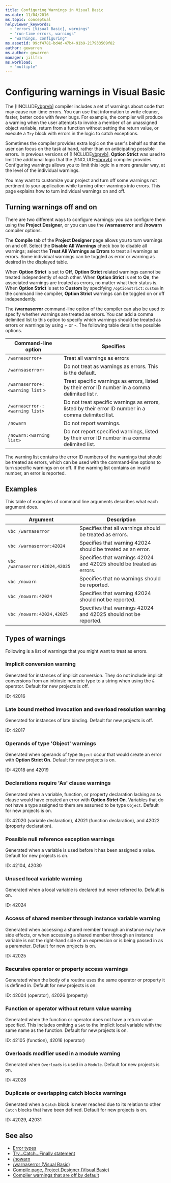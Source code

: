 ```yaml
---
title: Configuring Warnings in Visual Basic
ms.date: 11/04/2016
ms.topic: conceptual
helpviewer_keywords:
  - "errors [Visual Basic], warnings"
  - "run-time errors, warnings"
  - "warnings, configuring"
ms.assetid: 99cf4781-bd4d-47b4-91b9-217933509f82
author: gewarren
ms.author: gewarren
manager: jillfra
ms.workload:
  - "multiple"
---
```

# Configuring warnings in Visual Basic

The [!INCLUDE[vbprvb](../code-quality/includes/vbprvb_md.md)] compiler includes a set of warnings about code that may cause run-time errors. You can use that information to write cleaner, faster, better code with fewer bugs. For example, the compiler will produce a warning when the user attempts to invoke a member of an unassigned object variable, return from a function without setting the return value, or execute a `Try` block with errors in the logic to catch exceptions.

 Sometimes the compiler provides extra logic on the user's behalf so that the user can focus on the task at hand, rather than on anticipating possible errors. In previous versions of [!INCLUDE[vbprvb](../code-quality/includes/vbprvb_md.md)], **Option Strict** was used to limit the additional logic that the [!INCLUDE[vbprvb](../code-quality/includes/vbprvb_md.md)] compiler provides. Configuring warnings allows you to limit this logic in a more granular way, at the level of the individual warnings.

 You may want to customize your project and turn off some warnings not pertinent to your application while turning other warnings into errors. This page explains how to turn individual warnings on and off.

## Turning warnings off and on
 There are two different ways to configure warnings: you can configure them using the **Project Designer**, or you can use the **/warnaserror** and **/nowarn** compiler options.

 The **Compile** tab of the **Project Designer** page allows you to turn warnings on and off. Select the **Disable All Warnings** check box to disable all warnings; select the **Treat All Warnings as Errors** to treat all warnings as errors. Some individual warnings can be toggled as error or warning as desired in the displayed table.

 When **Option Strict** is set to **Off**, **Option Strict** related warnings cannot be treated independently of each other. When **Option Strict** is set to **On**, the associated warnings are treated as errors, no matter what their status is. When **Option Strict** is set to **Custom** by specifying `/optionstrict:custom` in the command line compiler, **Option Strict** warnings can be toggled on or off independently.

 The **/warnaserror** command-line option of the compiler can also be used to specify whether warnings are treated as errors. You can add a comma delimited list to this option to specify which warnings should be treated as errors or warnings by using + or -. The following table details the possible options.

|Command-line option|Specifies|
| - |---------------|
|`/warnaserror+`|Treat all warnings as errors|
|`/warnsaserror`-|Do not treat as warnings as errors. This is the default.|
|`/warnaserror+:<warning list` `>`|Treat specific warnings as errors, listed by their error ID number in a comma delimited list r.|
|`/warnaserror-:<warning list>`|Do not treat specific warnings as errors, listed by their error ID number in a comma delimited list.|
|`/nowarn`|Do not report warnings.|
|`/nowarn:<warning list>`|Do not report specified warnings, listed by their error ID number in a comma delimited list.|

 The warning list contains the error ID numbers of the warnings that should be treated as errors, which can be used with the command-line options to turn specific warnings on or off. If the warning list contains an invalid number, an error is reported.

## Examples
 This table of examples of command line arguments describes what each argument does.

|Argument|Description|
|--------------|-----------------|
|`vbc /warnaserror`|Specifies that all warnings should be treated as errors.|
|`vbc /warnaserror:42024`|Specifies that warning 42024 should be treated as an error.|
|`vbc /warnaserror:42024,42025`|Specifies that warnings 42024 and 42025 should be treated as errors.|
|`vbc /nowarn`|Specifies that no warnings should be reported.|
|`vbc /nowarn:42024`|Specifies that warning 42024 should not be reported.|
|`vbc /nowarn:42024,42025`|Specifies that warnings 42024 and 42025 should not be reported.|

## Types of warnings
 Following is a list of warnings that you might want to treat as errors.

### Implicit conversion warning
 Generated for instances of implicit conversion. They do not include implicit conversions from an intrinsic numeric type to a string when using the `&` operator. Default for new projects is off.

 ID: 42016

### Late bound method invocation and overload resolution warning
 Generated for instances of late binding. Default for new projects is off.

 ID: 42017

### Operands of type 'Object' warnings
 Generated when operands of type `Object` occur that would create an error with **Option Strict On**. Default for new projects is on.

 ID: 42018 and 42019

### Declarations require 'As' clause warnings
 Generated when a variable, function, or property declaration lacking an `As` clause would have created an error with **Option Strict On**. Variables that do not have a type assigned to them are assumed to be type `Object`. Default for new projects is on.

 ID: 42020 (variable declaration), 42021 (function declaration), and 42022 (property declaration).

### Possible null reference exception warnings
 Generated when a variable is used before it has been assigned a value. Default for new projects is on.

 ID: 42104, 42030

### Unused local variable warning
 Generated when a local variable is declared but never referred to. Default is on.

 ID: 42024

### Access of shared member through instance variable warning
 Generated when accessing a shared member through an instance may have side effects, or when accessing a shared member through an instance variable is not the right-hand side of an expression or is being passed in as a parameter. Default for new projects is on.

 ID: 42025

### Recursive operator or property access warnings
 Generated when the body of a routine uses the same operator or property it is defined in. Default for new projects is on.

 ID: 42004 (operator), 42026 (property)

### Function or operator without return value warning
 Generated when the function or operator does not have a return value specified. This includes omitting a `Set` to the implicit local variable with the same name as the function. Default for new projects is on.

 ID: 42105 (function), 42016 (operator)

### Overloads modifier used in a module warning
 Generated when `Overloads` is used in a `Module`. Default for new projects is on.

 ID: 42028

### Duplicate or overlapping catch blocks warnings
 Generated when a `Catch` block is never reached due to its relation to other `Catch` blocks that have been defined. Default for new projects is on.

 ID: 42029, 42031

## See also

- [Error types](/dotnet/visual-basic/programming-guide/language-features/error-types)
- [Try...Catch...Finally statement](/dotnet/visual-basic/language-reference/statements/try-catch-finally-statement)
- [/nowarn](/dotnet/visual-basic/reference/command-line-compiler/nowarn)
- [/warnaserror (Visual Basic)](/dotnet/visual-basic/reference/command-line-compiler/warnaserror)
- [Compile page, Project Designer (Visual Basic)](../ide/reference/compile-page-project-designer-visual-basic.md)
- [Compiler warnings that are off by default](/cpp/preprocessor/compiler-warnings-that-are-off-by-default)